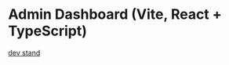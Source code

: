 # Admin Dashboard (Vite, React + TypeScript)

[dev stand](https://admin-dashboard-delta-one-55.vercel.app/)
